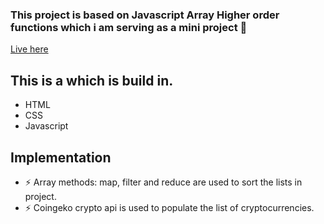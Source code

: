 ### This project is based on Javascript Array Higher order functions which i am serving as a mini project 👋
[Live here][website]

## This is a  which is build in.

- HTML
- CSS
- Javascript


## Implementation
- ⚡ Array methods: map, filter and reduce are used to sort the lists in project.
- ⚡ Coingeko crypto api is used to populate the list of cryptocurrencies.


<br />
<br />

[website]: https://jsarraymethods.netlify.app/


